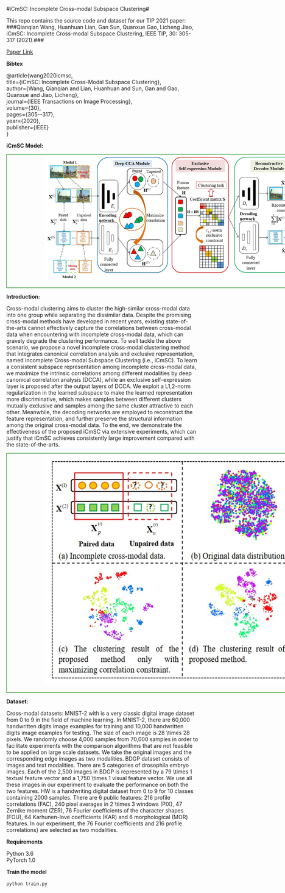 #iCmSC: Incomplete Cross-modal Subspace Clustering#


This repo contains the source code and dataset for our TIP 2021 paper:  
###Qianqian Wang, Huanhuan Lian, Gan Sun, Quanxue Gao, Licheng Jiao, iCmSC: Incomplete Cross-modal Subspace Clustering, IEEE TIP, 30: 305-317 (2021).###

[Paper Link]()

**Bibtex**

@article{wang2020icmsc,  
  title={iCmSC: Incomplete Cross-Modal Subspace Clustering},  
  author={Wang, Qianqian and Lian, Huanhuan and Sun, Gan and Gao, Quanxue and Jiao, Licheng},  
  journal={IEEE Transactions on Image Processing},  
  volume={30},  
  pages={305--317},  
  year={2020},  
  publisher={IEEE}  
}  

**iCmSC Model:**  

<div style="text-align: center; width: 900px; border: green solid 1px;">
<img src="./Images/fig1.jpg"  width="700"    title="Network Model" alt="Network Model" style="display: inline-block;"/>
<br></br>
<center></center>
</div>

**Introduction:**  

Cross-modal clustering aims to cluster the high-similar cross-modal data into one group while separating the dissimilar data. Despite the promising cross-modal methods have developed in recent years, existing state-of-the-arts cannot effectively capture the correlations between cross-modal data when encountering with incomplete cross-modal data, which can gravely degrade the clustering performance. To well tackle the above scenario, we propose a novel incomplete cross-modal clustering method that integrates canonical correlation analysis and exclusive representation, named incomplete Cross-modal Subspace Clustering (i.e., iCmSC). To learn a consistent subspace representation among incomplete cross-modal data, we maximize the intrinsic correlations among different modalities by deep canonical correlation analysis (DCCA), while an exclusive self-expression layer is proposed after the output layers of DCCA. We exploit a L1,2-norm regularization in the learned subspace to make the learned representation more discriminative, which makes samples between different clusters mutually exclusive and samples among the same cluster attractive to each other. Meanwhile, the decoding networks are employed to reconstruct the feature representation, and further preserve the structural information among the original cross-modal data. To the end, we demonstrate the effectiveness of the proposed iCmSC via extensive experiments, which can justify that iCmSC achieves consistently large improvement compared with the state-of-the-arts.

<div style="text-align: center; width: 900px; border: green solid 1px;">
<img src="./Images/fig2.jpg"  width="700"    title="Network Model" alt="Network Model" style="display: inline-block;"/>
<br></br>
<center></center>
</div>



**Dataset:**  

Cross-modal datasets: MNIST-2 with is a very classic digital image dataset from 0 to 9 in the field of machine learning. In MNIST-2, there are 60,000 handwritten digits image examples for training and 10,000 handwritten digits image examples for testing. The size of each image is 28 \times 28 pixels. We randomly choose 4,000 samples from 70,000 samples in order to facilitate experiments with the comparison algorithms that are not feasible to be applied on large scale datasets. We take the original images and the corresponding edge images as two modalities. BDGP dataset consists of images and text modalities. There are 5 categories of drosophila embryo images. Each of the 2,500 images in BDGP is represented by a 79 \times 1 textual feature vector and a 1,750 \times 1 visual feature vector. We use all these images in our experiment to evaluate the performance on both the two features. HW is a handwriting digital dataset from 0 to 9 for 10 classes containing 2000 samples. There are 6 public features: 216 profile correlations (FAC), 240 pixel averages in 2 \times 3 windows (PIX), 47 Zernike moment (ZER), 76 Fourier coefficients of the character shapes (FOU), 64 Karhunen-love coefficients (KAR) and 6 morphological (MOR) features. In our experiment, the 76 Fourier coefficients and $216$ profile correlations} are selected as two modalities.


**Requirements**

Python 3.6  
PyTorch 1.0  

**Train the model**  

```
python train.py
```




